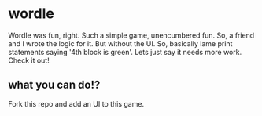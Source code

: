 # wordle
Wordle was fun, right. Such a simple game, unencumbered fun. So, a friend and I wrote the logic for it. But without the UI. So, basically lame print statements saying '4th block is green'. Lets just say it needs more work. Check it out!

## what you can do!?
Fork this repo and add an UI to this game.

